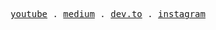 <p align="center">
  <samp>
    <a href="https://www.youtube.com/@tiago.boeing">youtube</a> .
    <a href="https://medium.com/@tiagoboeing">medium</a> .
    <a href="https://dev.to/tiagoboeing">dev.to</a> .
    <a href="https://www.instagram.com/tiagoboeing">instagram</a>
  </samp>
</p>
